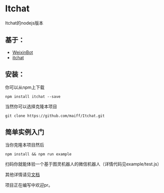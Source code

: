 # Itchat
Itchat的nodejs版本

## 基于： 
- [WeixinBot](https://github.com/Urinx/WeixinBot/blob/master)
- [itchat](https://github.com/littlecodersh/ItChat)

## 安装：
你可以从npm上下载
```
npm install itchat --save
```
当然你可以选择克隆本项目
```
git clone https://github.com/maiff/Itchat.git
```

## 简单实例入门

当你克隆本项目然后
```
npm install && npm run example
```
扫码你就能体验一个基于图灵机器人的微信机器人（详情代码见example/test.js）

其他详情请见[文档]()

项目正在编写中欢迎pr。


